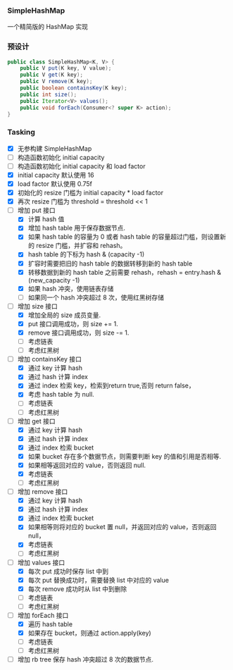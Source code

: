 ### SimpleHashMap

一个精简版的 HashMap 实现

### 预设计
```java
public class SimpleHashMap<K, V> {
    public V put(K key, V value);   
    public V get(K key);   
    public V remove(K key); 
    public boolean containsKey(K key); 
    public int size();
    public Iterator<V> values();
    public void forEach(Consumer<? super K> action);
}
```

### Tasking
- [x] 无参构建 SimpleHashMap 
- [ ] 构造函数初始化 initial capacity 
- [ ] 构造函数初始化 initial capacity 和 load factor 
- [x] initial capacity 默认使用 16
- [x] load factor 默认使用 0.75f
- [x] 初始化的 resize 门槛为 initial capacity * load factor  
- [x] 再次 resize 门槛为 threshold = threshold << 1  
- [ ] 增加 put 接口
    - [x] 计算 hash 值
    - [x] 增加 hash table 用于保存数据节点.
    - [x] 如果 hash table 的容量为 0 或者 hash table 的容量超过门槛，则设置新的 resize 门槛，并扩容和 rehash。
    - [x] hash table 的下标为 hash & (capacity -1)
    - [x] 扩容时需要把旧的 hash table 的数据转移到新的 hash table
    - [x] 转移数据到新的 hash table 之前需要 rehash，rehash = entry.hash & (new_capacity -1)
    - [x] 如果 hash 冲突，使用链表存储
    - [ ] 如果同一个 hash 冲突超过 8 次，使用红黑树存储
- [ ] 增加 size 接口
    - [x] 增加全局的 size 成员变量.
    - [x] put 接口调用成功，则 size += 1.
    - [x] remove 接口调用成功，则 size -= 1.
    - [ ] 考虑链表
    - [ ] 考虑红黑树
- [ ] 增加 containsKey 接口
    - [x] 通过 key 计算 hash    
    - [x] 通过 hash 计算 index
    - [x] 通过 index 检索 key，检索到return true,否则 return false，
    - [x] 考虑 hash table 为 null.
    - [ ] 考虑链表
    - [ ] 考虑红黑树
- [ ] 增加 get 接口
    - [x] 通过 key 计算 hash    
    - [x] 通过 hash 计算 index
    - [x] 通过 index 检索 bucket
    - [x] 如果 bucket 存在多个数据节点，则需要判断 key 的值和引用是否相等.
    - [x] 如果相等返回对应的 value，否则返回 null.
    - [x] 考虑链表
    - [ ] 考虑红黑树
- [ ] 增加 remove 接口
    - [x] 通过 key 计算 hash    
    - [x] 通过 hash 计算 index
    - [x] 通过 index 检索 bucket
    - [x] 如果相等则将对应的 bucket 置 null，并返回对应的 value，否则返回 null，
    - [x] 考虑链表
    - [ ] 考虑红黑树
- [ ] 增加 values 接口
    - [x] 每次 put 成功时保存 list 中到
    - [x] 每次 put 替换成功时，需要替换 list 中对应的 value
    - [x] 每次 remove 成功时从 list 中到删除
    - [ ] 考虑链表
    - [ ] 考虑红黑树
-  [ ] 增加 forEach 接口
    - [x] 遍历 hash table
    - [x] 如果存在 bucket，则通过 action.apply(key) 
    - [ ] 考虑链表
    - [ ] 考虑红黑树
- [ ] 增加 rb tree 保存 hash 冲突超过 8 次的数据节点.  
